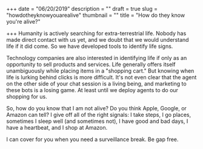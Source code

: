 +++
date = "06/20/2019"
description = ""
draft = true
slug = "howdotheyknowyouarealive"
thumbnail = ""
title = "How do they know you're alive?"

+++
Humanity is actively searching for extra-terrestrial life. Nobody has made direct contact with us yet, and we doubt that we would understand life if it did come. So we have developed tools to identify life signs. 

Technology companies are also interested in identifying life if only as an opportunity to sell products and services. Life generally offers itself unambiguously while placing  items in a "shopping cart." But knowing when life is lurking behind clicks is more difficult. It's not even clear that the agent on the other side of your chat session is a living being, and marketing to these bots is a losing game. At least until we deploy agents to do our shopping for us.

So, how do you know that I am not alive? Do you think Apple, Google, or Amazon can tell? I give off all of the right signals: I take steps, I go places, sometimes I sleep well (and sometimes not), I have good and bad days, I have a heartbeat, and I shop at Amazon. 

I can cover for you when you need a surveillance break. Be gap free.